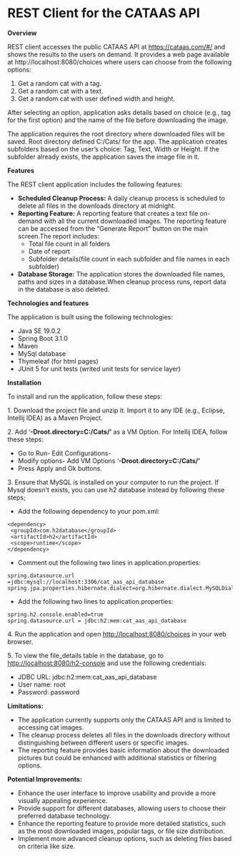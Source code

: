 # **REST Client for the CATAAS API**
**Overview**

REST client accesses the public CATAAS API at <https://cataas.com/#/> and shows the results to the users on demand. It provides a web page available at http://localhost:8080/choices where users can choose from the following options:

1. Get a random cat with a tag. 
1. Get a random cat with a text. 
1. Get a random cat with user defined width and height.

After selecting an option, application asks details based on choice (e.g., tag for the first option) and the name of the file before downloading the image.

The application requires the root directory where downloaded files will be saved. Root directory defined C:/Cats/ for the app. The application creates subfolders based on the user’s choice: Tag, Text, Width or Height. If the subfolder already exists, the application saves the image file in it.

**Features**

The REST client application includes the following features:

- **Scheduled Cleanup Process:** A daily cleanup process is scheduled to delete all files in the downloads directory at midnight.
- **Reporting Feature:** A reporting feature that creates a text file on-demand with all the current downloaded images. The reporting feature can be accessed from the “Generate Report” button on the main screen.The report includes: 
  - Total file count in all folders
  - Date of report
  - Subfolder details(file count in each subfolder and file names in each subfolder)
- **Database Storage:** The application stores the downloaded file names, paths and sizes in a database.When cleanup process runs, report data in the database is also deleted.

**Technologies and features**

The application is built using the following technologies:

- Java SE 19.0.2
- Spring Boot 3.1.0
- Maven
- MySql database
- Thymeleaf (for html pages)
- JUnit 5 for unit tests (writed unit tests for service layer)

**Installation**

To install and run the application, follow these steps:

1\.  Download the project file and unzip it. Import it to any IDE (e.g., Eclipse, Intellij IDEA) as a Maven Project.

2\. Add ‘**-Droot.directory=C:/Cats/’**  as a VM Option. For Intellij IDEA, follow these steps:

- Go to Run- Edit Configurations-
- Modify options- Add VM Options ‘**-Droot.directory=C:/Cats/’**
- Press Apply and Ok buttons.

3\. Ensure that MySQL is installed on your computer to run the project. If Mysql doesn't exists, you can use h2 database instead by following these steps;

- Add the following dependency to your pom.xml: 
```
<dependency>
 <groupId>com.h2database</groupId>
 <artifactId>h2</artifactId>
 <scope>runtime</scope>
</dependency>
```

- Comment out the following two lines in application.properties: 
```
spring.datasource.url =jdbc:mysql://localhost:3306/cat_aas_api_database
spring.jpa.properties.hibernate.dialect=org.hibernate.dialect.MySQLDialect
```
- Add the following two lines to application.properties:
```
spring.h2.console.enabled=true
spring.datasource.url = jdbc:h2:mem:cat_aas_api_database
```
4\. Run the application and open <http://localhost:8080/choices> in your web browser.

5\. To view the file_details table in the database, go to <http://localhost:8080/h2-console>  and use the following credentials: 
- JDBC URL: jdbc:h2:mem:cat_aas_api_database
- User name: root
- Password: password

**Limitations:**

- The application currently supports only the CATAAS API and is limited to accessing cat images.
- The cleanup process deletes all files in the downloads directory without distinguishing between different users or specific images.
- The reporting feature provides basic information about the downloaded pictures but could be enhanced with additional statistics or filtering options.

**Potential Improvements:**

- Enhance the user interface to improve usability and provide a more visually appealing experience.
- Provide support for different databases, allowing users to choose their preferred database technology.
- Enhance the reporting feature to provide more detailed statistics, such as the most downloaded images, popular tags, or file size distribution.
- Implement more advanced cleanup options, such as deleting files based on criteria like size.


